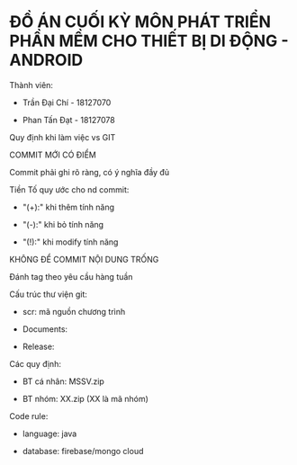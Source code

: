 # ĐỒ ÁN CUỐI KỲ MÔN PHÁT TRIỂN PHẦN MỀM CHO THIẾT BỊ DI ĐỘNG - ANDROID

Thành viên:

+ Trần Đại Chí - 18127070

+ Phan Tấn Đạt - 18127078

Quy định khi làm việc vs GIT

COMMIT MỚI CÓ ĐIỂM

Commit phải ghi rõ ràng, có ý nghĩa đầy đủ

Tiền Tố quy ước cho nd commit:

+ "(+):" khi thêm tính năng

+ "(-):" khi bỏ tính năng

+ "(!):" khi modify tính năng

KHÔNG ĐỂ COMMIT NỘI DUNG TRỐNG

Đánh tag theo yêu cầu hàng tuần

Cấu trúc thư viện git:

+ scr: mã nguồn chương trình

+ Documents:

+ Release:

Các quy định:

+ BT cá nhân: MSSV.zip

+ BT nhóm: XX.zip (XX là mã nhóm)

Code rule:

+ language: java

+ database: firebase/mongo cloud

